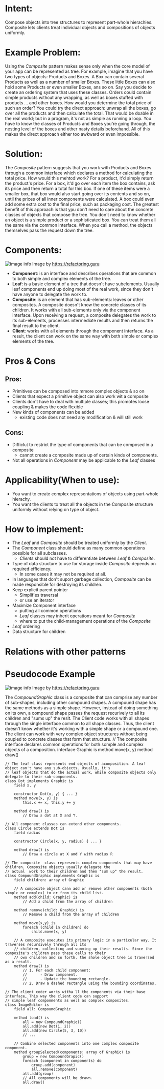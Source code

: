 # Intent:
Compose objects into tree structures to represent part-whole hierachies. Composite lets clients treat individual 
objects and compositions of objects uniformly.

# Example Problem:
Using the *Composite* pattern makes sense only when the core model of your app can be represented as tree.
For example, imagine that you have two types of objects: Products and Boxes. A Box can contain several Products as well 
as a number of smaller Boxes. These little Boxes can also hold some Products or even smaller Boxes, ans so on.
Say you decide  to create an ordering system that uses these classes. Orders could contain simple products without any 
wrapping, as well as boxes stuffed with products ... and other boxes. How would you determine the total price of such an 
order?
You could try the direct approach: unwrap all the boxes, go over all the products and then calculate the total. That 
would be doable in the real world; but in a program, it's not as simple as running a loop. You have to know the classes 
of Products and Boxes you're going through, the nesting level of the boxes and other nasty details beforehand. All of
this makes the direct approach either too awkward or even impossible.

# Solution: 
The *Composite* pattern suggests that you work with Products and Boxes through a common interface which declares a 
method for calculating the total price.
How would this mehtod work? For a product, it'd simply return the product's price. For a box, it'd go over each item
the box contains, ask its price and then return a total for this box. If one of these items were a smaller box, that box 
would also start going over its contents and so on, until the prices of all inner components were calculated. A box 
could even add some extra cost to the final price, such as packaging cost.
The greatest benefit of this approach is that ypu don't need to care about the concrete classes of objexts that compose
the tree. You don't need to know whether an object is a simple product or a sophisticated box. You can treat them all
the same via the common interface. When you call a method, the objects themselves pass the request down the tree.


# Components:
![image info](./structure-en.png)
Image by https://refactoring.guru
* **Component**: is an interface and describes operations that are common to both simple and complex elements of the 
    tree.
* **Leaf**: is a basic element of a tree that doesn't have subelements. Usually leaf components end up doing most of 
    the real work, since they don't have anyone to delegate the work to.
* **Composite**: is an element that has sub-elements: leaves or other composites. A composite doesn't know the concrete
    classes of its children. It works with all sub-elements only via the component interface. Upon receiving a request,
    a composite delegates the work to its sub-elements, processes intermediate results and then returns the final result 
    to the client.
* **Client**: works with all elements through the component interface. As a result, the client can work on the same way 
    with both simple or complex elements of the tree.


# Pros & Cons
## Pros:
* Primitives can be composed into mmore complex objects & so on
* Clients that expect a primitive object can also work wit a composite
* Clients don't have to deal with multiple classes; this promotes loose coupling & makes the code flexible
* New kinds of components can be added
    - existing code does not need any modification & will still work

## Cons:
* Difficlut to restrict the type of components that can be composed in a composite
    - cannot create a composite made up of certain kinds of components.
* Not all operations in *Component* may be applicable to the *Leaf* classes

# Applicability(When to use):
* You want to create complex representations of objects using part-whole hierachy.
* You want the clients to treat all the objects in the Composite structure uniformly without relying on type of object.


# How to implement:
* The *Leaf* and *Composite* should be treated uniformly by the *Client*.
* The *Component* class should define as many common operations possible for all subclasses.
    - *Clients* should not have to differentiate between *Leaf* & *Composite*.
* Type of data structure to use for storage inside *Composite* depends on required efficiency.
    - In some cases it may not be required at all.
* In languages that don't suport garbage collection, *Composite* can be made responsible for destroying its children.
* Keep explicit parent pointer
    - Simplifies traversal
    - or use an iterator
* Maximize Component interface
    - putting all common operations
    - *Leaf* classes may inherit operations meant for *Composite*
    - where to put the child-management operations of the *Composite*
* *Leaf* ordering
* Data structure for children

    
# Relations with other patterns


# Pseudocode Example
![image info](./example.png)
Image by https://refactoring.guru

The *CompoundGraphic* class is a composite that can comprise any number of sub-shapes, including other compound shapes. 
A compound shape has the same methods as a simple shape. However, instead of doing something on its own, a compound 
shape passes the request recurively to all its children and "sums up" the reslt.
The Client code works with all shapes through the single interface common to all shape classes. Thus, the client doesn't
know whether it's working with a simple shape or a compound one. The client can work with very complex object structures
without being coupled to concrete classes that form that structure.
    // The composite interface declares common operations for both somple and complex objects of a composition.
    interface Graphic is
        method move(x, y)
        method draw()

    // The leaf class represents end objects of acomposition. A leaf object can't have any sub-objects. Usually, it's 
    // leaf objects that do the actual work, while composite objects only delegate to their sub-components.
    class Dot implements Graphic is
        field x, y

        constructor Dot(x, y) { ... }
        method move(x, y) is
            this.x += x, this.y += y

        method draw() is
            // Draw a dot at X and Y.

    // All component classes can extend other components.
    class Circle extends Dot is
        field radius

        constructor Circle(x, y, radius) { ... }

        method draw() is
            // Draw a circle at X and Y with radius R

    // The composite  class represents complex components that may have children. Composite objects usually delegate the 
    // actual  work to their children and then "sum up" the result.
    class CompoundGraphic implements Graphic is
        field children: array of Graphic

        // A composite object cann add or remove other components (both simple or complex) to or from its child list.
        method add(child: Graphic) is
            // Add a child from the array of children

        method remove(child: Graphic) is
            // Remove a child from the array of children

        method move(x,y) is
            foreach (child in children) do
                child.move(x, y)

        // A composite executes its primary logic in a particular way. It traverses recursively through all its 
        // children, collecting and summing up their results. Since the composite's children pass these calls to their 
        // own children and so forth, the shole object tree is traversed as a result. 
        method draw() is 
            // 1. For each child component:
            //      - Draw component.
            //      - Update the bounding rectangle.
            // 2. Draw a dashed rectangle using the bounding coordinates.

    // The client coder works witha ll the components via their base interface, This way the client code can support 
    // simple leaf componnents as well as complex composites.
    class ImageEditor is
        field all: CompoundGraphic

        method load() is
            all = new CompoundGraphic()
            all.add(new Dot(1, 2))
            all.add(new Circle(5, 3, 10))
            // ...

        // Combine selected components into one complex composite component.
        method groupSelected(components: array of Graphic) is
            group = new CompoundGrapic()
            foreach (component in components) do
                group.add(component)
                all.remove(component)
            all.add(group)
            // All components will be drawn.
            all.draw()
